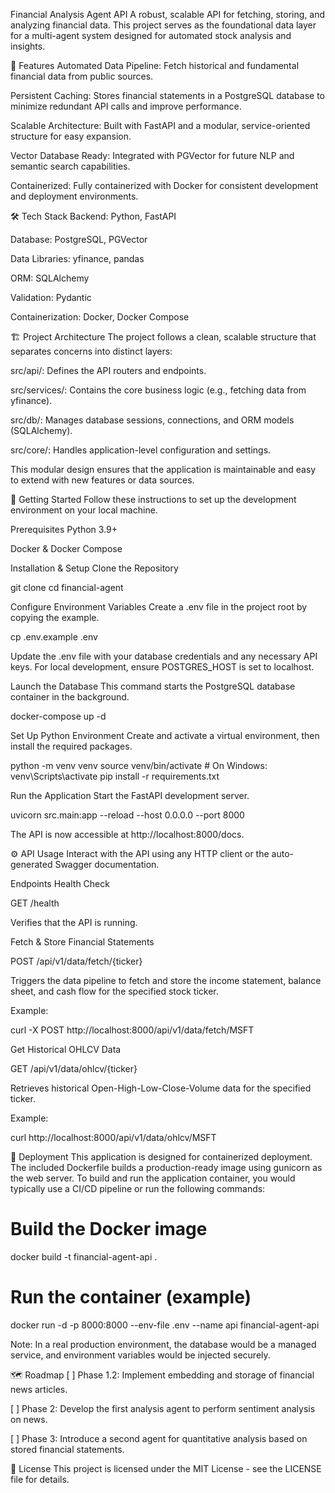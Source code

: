 Financial Analysis Agent API
A robust, scalable API for fetching, storing, and analyzing financial data. This project serves as the foundational data layer for a multi-agent system designed for automated stock analysis and insights.

🚀 Features
Automated Data Pipeline: Fetch historical and fundamental financial data from public sources.

Persistent Caching: Stores financial statements in a PostgreSQL database to minimize redundant API calls and improve performance.

Scalable Architecture: Built with FastAPI and a modular, service-oriented structure for easy expansion.

Vector Database Ready: Integrated with PGVector for future NLP and semantic search capabilities.

Containerized: Fully containerized with Docker for consistent development and deployment environments.

🛠️ Tech Stack
Backend: Python, FastAPI

Database: PostgreSQL, PGVector

Data Libraries: yfinance, pandas

ORM: SQLAlchemy

Validation: Pydantic

Containerization: Docker, Docker Compose

🏗️ Project Architecture
The project follows a clean, scalable structure that separates concerns into distinct layers:

src/api/: Defines the API routers and endpoints.

src/services/: Contains the core business logic (e.g., fetching data from yfinance).

src/db/: Manages database sessions, connections, and ORM models (SQLAlchemy).

src/core/: Handles application-level configuration and settings.

This modular design ensures that the application is maintainable and easy to extend with new features or data sources.

🏁 Getting Started
Follow these instructions to set up the development environment on your local machine.

Prerequisites
Python 3.9+

Docker & Docker Compose

Installation & Setup
Clone the Repository

git clone <your-repository-url>
cd financial-agent

Configure Environment Variables
Create a .env file in the project root by copying the example.

cp .env.example .env

Update the .env file with your database credentials and any necessary API keys. For local development, ensure POSTGRES_HOST is set to localhost.

Launch the Database
This command starts the PostgreSQL database container in the background.

docker-compose up -d

Set Up Python Environment
Create and activate a virtual environment, then install the required packages.

python -m venv venv
source venv/bin/activate  # On Windows: venv\Scripts\activate
pip install -r requirements.txt

Run the Application
Start the FastAPI development server.

uvicorn src.main:app --reload --host 0.0.0.0 --port 8000

The API is now accessible at http://localhost:8000/docs.

⚙️ API Usage
Interact with the API using any HTTP client or the auto-generated Swagger documentation.

Endpoints
Health Check

GET /health

Verifies that the API is running.

Fetch & Store Financial Statements

POST /api/v1/data/fetch/{ticker}

Triggers the data pipeline to fetch and store the income statement, balance sheet, and cash flow for the specified stock ticker.

Example:

curl -X POST http://localhost:8000/api/v1/data/fetch/MSFT

Get Historical OHLCV Data

GET /api/v1/data/ohlcv/{ticker}

Retrieves historical Open-High-Low-Close-Volume data for the specified ticker.

Example:

curl http://localhost:8000/api/v1/data/ohlcv/MSFT

🚢 Deployment
This application is designed for containerized deployment. The included Dockerfile builds a production-ready image using gunicorn as the web server. To build and run the application container, you would typically use a CI/CD pipeline or run the following commands:

# Build the Docker image
docker build -t financial-agent-api .

# Run the container (example)
docker run -d -p 8000:8000 --env-file .env --name api financial-agent-api

Note: In a real production environment, the database would be a managed service, and environment variables would be injected securely.

🗺️ Roadmap
[ ] Phase 1.2: Implement embedding and storage of financial news articles.

[ ] Phase 2: Develop the first analysis agent to perform sentiment analysis on news.

[ ] Phase 3: Introduce a second agent for quantitative analysis based on stored financial statements.

📜 License
This project is licensed under the MIT License - see the LICENSE file for details.